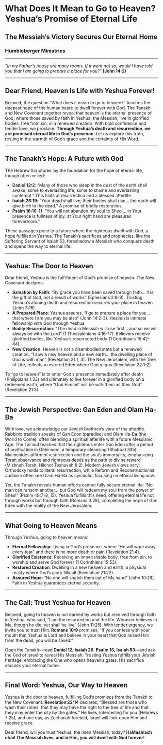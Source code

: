 # What Does It Mean to Go to Heaven? Yeshua’s Promise of Eternal Life

## The Messiah’s Victory Secures Our Eternal Home

### Humbleberger Ministries

---

_"In my Father’s house are many rooms. If it were not so, would I have told you that I am going to prepare a place for you?"_
**(John 14:2)**

---

## Dear Friend, Heaven Is Life with Yeshua Forever!

Beloved, the question “What does it mean to go to heaven?” touches the deepest hope of the human heart: to dwell forever with God. The Tanakh and New Covenant together reveal that heaven is the eternal presence of God, where those saved by faith in Yeshua, the Messiah, live in glorified bodies, free from sin, in a renewed creation. With bold confidence and tender love, we proclaim: **Through Yeshua’s death and resurrection, we are promised eternal life in God’s presence**. Let us explore this truth, resting in the warmth of God’s grace and the certainty of His Word.

---

## The Tanakh’s Hope: A Future with God

The Hebrew Scriptures lay the foundation for the hope of eternal life, though often veiled:

- **Daniel 12:2**: “Many of those who sleep in the dust of the earth shall awake, some to everlasting life, some to shame and everlasting contempt.” This hints at resurrection and a blessed afterlife.
- **Isaiah 26:19**: “Your dead shall live; their bodies shall rise… the earth will give birth to the dead.” A promise of bodily restoration.
- **Psalm 16:10-11**: “You will not abandon my soul to Sheol… in Your presence is fullness of joy; at Your right hand are pleasures forevermore.”

These passages point to a future where the righteous dwell with God, a hope fulfilled in Yeshua. The Tanakh’s sacrifices and prophecies, like the Suffering Servant of Isaiah 53, foreshadow a Messiah who conquers death and opens the way to eternal life.

---

## Yeshua: The Door to Heaven

Dear friend, Yeshua is the fulfillment of God’s promise of heaven. The New Covenant declares:

- **Salvation by Faith**: “By grace you have been saved through faith… it is the gift of God, not a result of works” (Ephesians 2:8-9). Trusting Yeshua’s atoning death and resurrection secures your place in heaven (John 3:16).
- **A Prepared Place**: Yeshua assures, “I go to prepare a place for you… that where I am you may be also” (John 14:2-3). Heaven is intimate fellowship with God through Yeshua.
- **Bodily Resurrection**: “The dead in Messiah will rise first… and so we will always be with the Lord” (1 Thessalonians 4:16-17). Believers receive glorified bodies, like Yeshua’s resurrected body (1 Corinthians 15:42-44).
- **New Creation**: Heaven is not a disembodied state but a renewed creation. “I saw a new heaven and a new earth… the dwelling place of God is with man” (Revelation 21:1, 3). The New Jerusalem, with the Tree of Life, reflects a restored Eden where God reigns (Revelation 22:1-2).

To “go to heaven” is to enter God’s presence immediately after death (Philippians 1:23) and ultimately to live forever in a glorified body on a redeemed earth, where “God Himself will be with them as their God” (Revelation 21:3).

---

## The Jewish Perspective: Gan Eden and Olam Ha-Ba

With love, we acknowledge our Jewish brethren’s view of the afterlife. Rabbinic tradition speaks of Gan Eden (paradise) and Olam Ha-Ba (the World to Come), often blending a spiritual afterlife with a future Messianic Age. The Talmud teaches that the righteous enter Gan Eden after a period of purification in Gehinnom, a temporary cleansing (Shabbat 33b). Maimonides affirmed resurrection and the soul’s immortality, emphasizing Torah observance and righteous deeds as the path to divine reward (Mishneh Torah, Hilchot Teshuvah 8:2). Modern Jewish views vary: Orthodoxy holds to literal resurrection, while Reform and Reconstructionist Judaism often see Olam Ha-Ba as symbolic, focusing on ethical living now.

Yet, the Tanakh reveals human efforts cannot fully secure eternal life: “No man can ransom another… but God will redeem my soul from the power of Sheol” (Psalm 49:7-8, 15). Yeshua fulfills this need, offering eternal life not through works but through faith (Romans 3:28), completing the hope of Gan Eden with the reality of the New Jerusalem.

---

## What Going to Heaven Means

Through Yeshua, going to heaven means:

- **Eternal Fellowship**: Living in God’s presence, where “He will wipe away every tear” and there is no more death or pain (Revelation 21:4).
- **Glorified Existence**: Receiving an imperishable body, free from sin, to worship and serve God forever (1 Corinthians 15:53).
- **Restored Creation**: Dwelling in a new heaven and earth, a physical reality where God’s glory fills all (Revelation 21:22).
- **Assured Hope**: “No one will snatch them out of My hand” (John 10:28). Faith in Yeshua guarantees eternal security.

---

## The Call: Trust Yeshua for Heaven

Beloved, going to heaven is not earned by works but received through faith in Yeshua, who said, “I am the resurrection and the life. Whoever believes in Me, though he die, yet shall he live” (John 11:25). With tender urgency, we invite you to trust Him. **Romans 10:9** promises, “If you confess with your mouth that Yeshua is Lord and believe in your heart that God raised Him from the dead, you will be saved.”

Open the Tanakh—read **Daniel 12**, **Isaiah 26**, **Psalm 16**, **Isaiah 53**—and ask the God of Israel to reveal His Messiah. Trusting Yeshua fulfills your Jewish heritage, embracing the One who opens heaven’s gates. His sacrifice secures your eternal home.

---

## Final Word: Yeshua, Our Way to Heaven

Yeshua is the door to heaven, fulfilling God’s promises from the Tanakh to the New Covenant. **Revelation 22:14** declares, “Blessed are those who wash their robes, that they may have the right to the tree of life and that they may enter the city by the gates.” He lives, interceding for you (Hebrews 7:25), and one day, as Zechariah foretold, Israel will look upon Him and receive grace.

Dear friend, will you trust Yeshua, the risen Messiah, today? **HaMashiach chai! The Messiah lives, and in Him, you will dwell with God forever!**